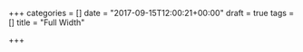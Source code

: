 +++
categories = []
date = "2017-09-15T12:00:21+00:00"
draft = true
tags = []
title = "Full Width"

+++


